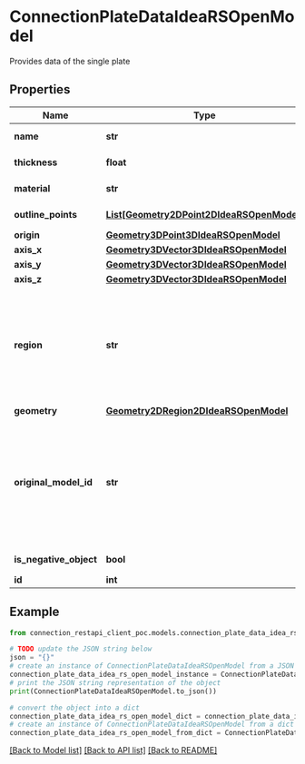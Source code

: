 # ConnectionPlateDataIdeaRSOpenModel

Provides data of the single plate

## Properties

Name | Type | Description | Notes
------------ | ------------- | ------------- | -------------
**name** | **str** | Name of the plate | [optional] 
**thickness** | **float** | Thickness of the plate | [optional] 
**material** | **str** | Name of the material | [optional] 
**outline_points** | [**List[Geometry2DPoint2DIdeaRSOpenModel]**](Geometry2DPoint2DIdeaRSOpenModel.md) | Outline points | [optional] 
**origin** | [**Geometry3DPoint3DIdeaRSOpenModel**](Geometry3DPoint3DIdeaRSOpenModel.md) |  | [optional] 
**axis_x** | [**Geometry3DVector3DIdeaRSOpenModel**](Geometry3DVector3DIdeaRSOpenModel.md) |  | [optional] 
**axis_y** | [**Geometry3DVector3DIdeaRSOpenModel**](Geometry3DVector3DIdeaRSOpenModel.md) |  | [optional] 
**axis_z** | [**Geometry3DVector3DIdeaRSOpenModel**](Geometry3DVector3DIdeaRSOpenModel.md) |  | [optional] 
**region** | **str** | Geometry of the plate in svg format. In next version will be mark as OBSOLETE! New use property Geometry | [optional] 
**geometry** | [**Geometry2DRegion2DIdeaRSOpenModel**](Geometry2DRegion2DIdeaRSOpenModel.md) |  | [optional] 
**original_model_id** | **str** | Get or set the identification in the original model  In the case of the imported connection from another application | [optional] 
**is_negative_object** | **bool** | Is negative object | [optional] 
**id** | **int** | Element Id | [optional] 

## Example

```python
from connection_restapi_client_poc.models.connection_plate_data_idea_rs_open_model import ConnectionPlateDataIdeaRSOpenModel

# TODO update the JSON string below
json = "{}"
# create an instance of ConnectionPlateDataIdeaRSOpenModel from a JSON string
connection_plate_data_idea_rs_open_model_instance = ConnectionPlateDataIdeaRSOpenModel.from_json(json)
# print the JSON string representation of the object
print(ConnectionPlateDataIdeaRSOpenModel.to_json())

# convert the object into a dict
connection_plate_data_idea_rs_open_model_dict = connection_plate_data_idea_rs_open_model_instance.to_dict()
# create an instance of ConnectionPlateDataIdeaRSOpenModel from a dict
connection_plate_data_idea_rs_open_model_from_dict = ConnectionPlateDataIdeaRSOpenModel.from_dict(connection_plate_data_idea_rs_open_model_dict)
```
[[Back to Model list]](../README.md#documentation-for-models) [[Back to API list]](../README.md#documentation-for-api-endpoints) [[Back to README]](../README.md)


